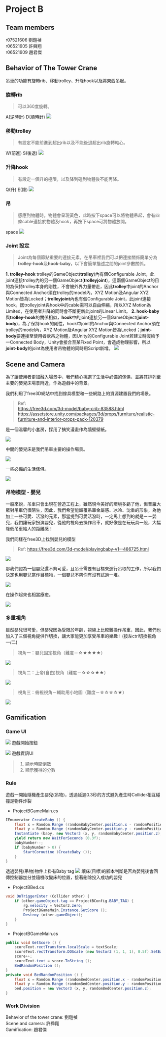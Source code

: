 # Project B

## Team members

r07521606 劉鎧禎<br>
r06521605 許舜翔<br>
r06521609 趙君傑<br>

## Behavior of The Tower Crane
吊車的功能有旋轉rib、移動trolley、升降hook以及將東西吊起。
### 旋轉rib
>可以360度旋轉。

A(逆時針)
D(順時針)
![](https://i.imgur.com/HPJtf8N.gif)


### 移動trolley
>有設定不能前進到超出rib以及不能後退超出rib旋轉軸心。

W(前進)
S(後退)
![](https://i.imgur.com/6OiKIJX.gif)


### 升降hook
>有設定一個升的極限，以及降到碰到物體後不能再降。

Q(升)
E(降)
![](https://i.imgur.com/kD9MNh9.gif)


### 吊
> 感應到物體時，物體會呈現黃色，此時按下space可以將物體吊起，會有四條cable連接於物體及hook，再按下space可將物體放開。

space
![](https://i.imgur.com/UKGm2eW.gif)


### Joint 設定
> Joint為每個節點重要的連接元素，在吊車裡我們可以把連接關係簡單分為**trolley-hook**及**hook-baby**，以下會簡單描述之間的joint參數關係。

**1. trolley-hook**
trolley的GameObject(**trolley**)內有個Configurable Joint，此joint連接trolley內的另一個GameObject(**trolleyjoint**)，這兩個GameObject的目的為保持trolley本身的剛性，不會被外界力量帶走，因此**trolley**中joint的Anchor與Connected Anchor須在trolley的model內，XYZ Motion及Angular XYZ Motion皆為Locked；**trolleyjoint**內也有個Configurable Joint，此joint連接hook，因trolleyjoint與hook中的cable需可以自由伸縮，所以XYZ Motion為Limited，在使用者升降的同時會不斷更新此joint的Linear Limit。
**2. hook-baby**
與**trolley-hook**的關係相似，**hook**中的joint連接另一個GameObject(**joint-body**)，為了保持hook的剛性，hook中joint的Anchor與Connected Anchor須在trolley的model內，XYZ Motion及Angular XYZ Motion皆為Locked；**joint-body**要連接至使用者欲吊之物體，因Unity的Configurable Joint若建立時沒給予一Connected Body，Unity會接合至某Fixed Point，會造成物理影響，所以**joint-body**的joint為使用者吊物體的同時用Script新增。
![](https://i.imgur.com/jGzdUVf.png)


## Scene and Camera
為了讓使用者更加融入場景中，我們精心挑選了生活中必備的傢俱，並將其排列至主要的嬰兒床場景附近，作為遊戲中的背景。

我們利用了free3D網站中找到傢具模型和一些網路上的資源建置我們的場景。
>Ref:    
>https://free3d.com/3d-model/baby-crib-83588.html
https://assetstore.unity.com/packages/3d/props/furniture/realistic-furniture-and-interior-props-pack-120379


是一個溫馨的小套房，採用了搞笑漫畫作為牆壁壁紙。

![](https://i.imgur.com/3Dao8x0.jpg)

中間的嬰兒床是我們吊車主要的操作場景。

![](https://i.imgur.com/YkFgBGx.jpg)

一些必備的生活傢俱。

![](https://i.imgur.com/lUiBey5.jpg)

### 吊物模型 - 嬰兒
一般來說，吊車只會出現在營造工程上，雖然現今美好的環境多虧了他，但普羅大眾對吊車仍很陌生，因此，我們希望能顛覆吊車金屬感、冰冷、沈重的形象，為他加上一些可愛、活潑的元素，那當提到可愛活潑時，一定馬上想到的就是－－嬰兒，我們讓玩家扮演嬰兒，從他的視角去操作吊車，就好像是在玩玩具一般，大幅降低吊車給人的距離感！

我們同樣在free3D上找到嬰兒的模型

>Ref:    https://free3d.com/3d-model/playingbaby-v1--486725.html

![](https://i.imgur.com/u2JRjcX.jpg)

那我們認為一個嬰兒還不夠可愛，且吊車需要有目標來進行吊取的工作，所以我們決定也用嬰兒當作目標物，一個嬰兒不夠你有沒有試過一堆。

![](https://i.imgur.com/KiMf4lJ.jpg)

在操作起來也相當療癒。

![](https://i.imgur.com/B8v25ki.jpg)

### 多重視角
雖然嬰兒很可愛，但嬰兒因為受限於年齡，視線上比較難操作吊車，因此，我們也加入了三個視角提供作切換，讓大家能更加享受吊車的樂趣！(按左ctrl切換視角一/二)

>視角一：嬰兒固定視角（難度－☆★★★★）

![](https://i.imgur.com/G6OQWtl.jpg)

>視角二：上帝(自由)視角（難度－☆☆☆★★）

![](https://i.imgur.com/UbDTwX0.jpg)

>視角三：俯視視角－輔助用小地圖（難度－☆☆☆☆★）

![](https://i.imgur.com/66gobAQ.jpg)

## Gamification

### Game UI

![](https://i.imgur.com/9kTYFN3.png)
遊戲開始按鈕

![](https://i.imgur.com/yceaMOR.png)
遊戲資訊UI
> 1. 顯示時間倒數
> 2. 顯示獲得的分數
### Rule
遊戲一開始隨機產生嬰兒(吊物)，透過延遲0.3秒的方式避免產生時Collider相互碰撞是物件炸裂
* ProjectBGameMain.cs
```csharp
IEnumerator CreateBaby () {
    float x = Random.Range (randomBabyCenter.position.x - randomPositionRange, randomBabyCenter.position.x + randomPositionRange);
    float y = Random.Range (randomBabyCenter.position.y - randomPositionRange, randomBabyCenter.position.y + randomPositionRange);
    Instantiate (baby, new Vector3 (x, y, randomBabyCenter.position.z), Quaternion.identity);
    yield return new WaitForSeconds (0.3f);
    babyNumber--;
    if (babyNumber > 0) {
        StartCoroutine (CreateBaby ());
    }
}
```
透過嬰兒(吊物)物件上掛有Baby tag
![](https://i.imgur.com/6iVggoe.png)
讓床(目標)的腳本判斷是否為嬰兒後會回傳控制器加分並隨機改變床的位置，接著刪除投入成功的嬰兒
* ProjectBBed.cs
```csharp
void OnTriggerEnter (Collider other) {
    if (other.gameObject.tag == ProjectBConfig.BABY_TAG) {
        rg.velocity = Vector3.zero;
        ProjectBGameMain.Instance.GetScore ();
        Destroy (other.gameObject);
    }
}
```
* ProjectBGameMain.cs
```csharp
public void GetScore () {
    scoreText.rectTransform.localScale = textScale;
    scoreText.rectTransform.DOScale (new Vector3 (1, 1, 1), 0.5f).SetEase (textEase);
    score++;
    scoreText.text = score.ToString ();
    BedRandomPosition ();
}
private void BedRandomPosition () {
    float x = Random.Range (randomBedCenter.position.x - randomPositionRange, randomBedCenter.position.x + randomPositionRange);
    float y = Random.Range (randomBedCenter.position.y - randomPositionRange, randomBedCenter.position.y + randomPositionRange);
    bed.position = new Vector3 (x, y, randomBedCenter.position.z);
}
```

### Work Division

Behavior of the tower crane: 劉鎧禎<br>
Scene and camera: 許舜翔<br>
Gamification: 趙君傑<br>
